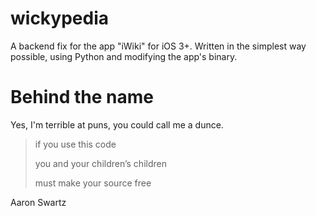 # wickypedia
A backend fix for the app "iWiki" for iOS 3+. Written in the simplest way possible, using Python and modifying the app's binary.

# Behind the name
Yes, I'm terrible at puns, you could call me a dunce.

>if you use this code
>
>you and your children’s children
>
>must make your source free

Aaron Swartz
